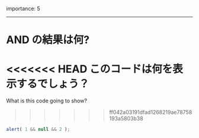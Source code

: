 importance: 5

---

# AND の結果は何?

<<<<<<< HEAD
このコードは何を表示するでしょう？
=======
What is this code going to show?
>>>>>>> ff042a03191dfad1268219ae78758193a5803b38

```js
alert( 1 && null && 2 );
```
